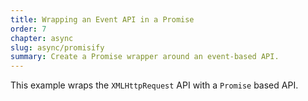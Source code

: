 ```yaml
---
title: Wrapping an Event API in a Promise
order: 7
chapter: async
slug: async/promisify
summary: Create a Promise wrapper around an event-based API.
---
```


This example wraps the `XMLHttpRequest` API with a `Promise` based API.